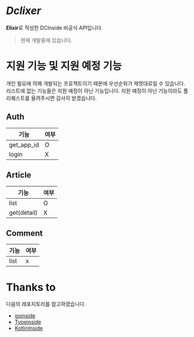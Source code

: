 # *Dclixer*

**Elixir**로 작성한 DCInside 비공식 API입니다.

> 현재 개발중에 있습니다.

# 지원 기능 및 지원 예정 기능

개인 필요에 의해 개발되는 프로젝트이기 때문에 우선순위가 제멋대로일 수 있습니다.
리스트에 없는 기능들은 지원 예정이 아닌 기능입니다. 지원 예정이 아닌 기능이라도 풀 리퀘스트를 올려주시면 감사히 받겠습니다.

## Auth

|기능|여부|
|--|--|
|get_app_id|O|
|login|X|

## Article

|기능|여부|
|--|--|
|list|O|
|get(detail)|X|

## Comment

|기능|여부|
|--|--|
|list|x|




# Thanks to
다음의 레포지토리를 참고하였습니다.
- [goinside](https://github.com/geeksbaek/goinside)
- [Typeinside](https://github.com/Akachu/typeinside)
- [KotlinInside](https://github.com/organization/KotlinInside)
